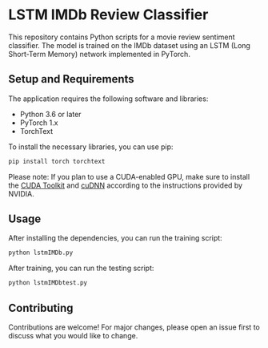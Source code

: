 # LSTM IMDb Review Classifier

This repository contains Python scripts for a movie review sentiment classifier. The model is trained on the IMDb dataset using an LSTM (Long Short-Term Memory) network implemented in PyTorch.

## Setup and Requirements

The application requires the following software and libraries:

- Python 3.6 or later
- PyTorch 1.x
- TorchText

To install the necessary libraries, you can use pip:

```bash
pip install torch torchtext
```

Please note: If you plan to use a CUDA-enabled GPU, make sure to install the [CUDA Toolkit](https://developer.nvidia.com/cuda-toolkit) and [cuDNN](https://developer.nvidia.com/cudnn) according to the instructions provided by NVIDIA.

## Usage

After installing the dependencies, you can run the training script:

```bash
python lstmIMDb.py
```

After training, you can run the testing script:

```bash
python lstmIMDbtest.py
```

## Contributing

Contributions are welcome! For major changes, please open an issue first to discuss what you would like to change.
